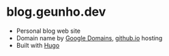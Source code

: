 # blog.geunho.dev
* Personal blog web site
* Domain name by [Google Domains](https://domains.google/#/), [github.io](https://github.com/geunho/geunho.github.io) hosting
* Built with [Hugo](https://gohugo.io/)